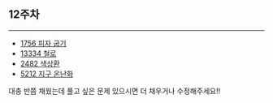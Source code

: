 ## 12주차
---
- [1756 피자 굽기](https://www.acmicpc.net/problem/1756)
- [13334 철로](https://www.acmicpc.net/problem/13334)
- [2482 색상환](https://www.acmicpc.net/problem/2482)
- [5212 지구 온난화](https://www.acmicpc.net/problem/5212)

대충 반쯤 채웠는데 풀고 싶은 문제 있으시면 더 채우거나 수정해주세요!!
